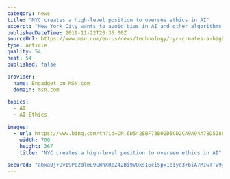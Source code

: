 ```yaml
---
category: news
title: "NYC creates a high-level position to oversee ethics in AI"
excerpt: "New York City wants to avoid bias in AI and other algorithms ... This is more of an oversight role for ethics across all of the city's government, including in areas where tech might only have a limited presence. Algorithmic bias can lead to racial ..."
publishedDateTime: 2019-11-22T20:35:00Z
sourceUrl: https://www.msn.com/en-us/news/technology/nyc-creates-a-high-level-position-to-oversee-ethics-in-ai/ar-BBXbXkS
type: article
quality: 54
heat: 54
published: false

provider:
  name: Engadget on MSN.com
  domain: msn.com

topics:
  - AI
  - AI Ethics

images:
  - url: https://www.bing.com/th?id=ON.6D542EBF73B02D5CD2CA9A94A78D528E
    width: 700
    height: 367
    title: "NYC creates a high-level position to oversee ethics in AI"

secured: "abxaBj+OvI9P02dlmE9GWhXReZ42Bi9VOxs16ci5px1eiyd3+biA7MIwTTV9yvxRfnCp0k0XU73EfO8iMK6z3Gj3py0zkIp24Y4haWojZmxvDbZ2xhHYyB8k11YVi0ezP6T9vXlF5JGqZCbu4nx1J1C+b6KRdsb0XxKhb8owuFG4LLy4xY6OHymLIwkGyJ4AKwOWY0qOUk1jtt/H6Dee+avKWGgC1hbafE7qZClJhJPngSL7TGT2xbJsF/8VrKo2bNH/F+yViskOTJp3qxwi1w==;ZLmSoBnjMNdl4JOXr/4T3w=="
---
```


